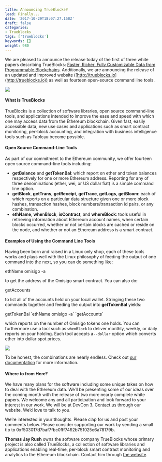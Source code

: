 ```yaml
---
title: Announcing TrueBlocks®
lead: Finally...
date: '2017-10-29T18:07:27.150Z'
draft: false
categories:
- Trueblocks
tags: ['trueblocks']
keywords: []
weight: 980
---
```


We are pleased to announce the release today of the first of three white papers describing TrueBlocks: [Faster, Richer, Fully Customizable Data from Programmable Blockchains](http://trueblocks.io/wp-content/uploads/2017/10/2017-Rush-Faster-Richer-Fully-Customizable-Data-from-Programmable-Blockchains.pdf). Additionally, we are announcing the release of an updated and improved website ([http://trueblocks.io](http://trueblocks.io)) as well as fourteen open-source command line tools.

![](/blog/img/020-Announcing-TrueBlocks-001.png)

#### What is TrueBlocks

TrueBlocks is a collection of software libraries, open source command-line tools, and applications intended to improve the ease and speed with which one may access data from the Ethereum blockchain. Given fast, easily accessible data, new use cases and applications such as smart contract monitoring, per-block accounting, and integration with business intelligence tools such as Tableau become possible.

#### Open Source Command-Line Tools

As part of our commitment to the Ethereum community, we offer fourteen open source command-line tools including:

* **getBalance** and **getTokenBal**: which report on ether and token balances respectively for one or more Ethereum address. Reporting for any of three denominations (ether, wei, or US dollar fiat) is a simple command line option.
* **getBlock**, **getTrans**, **getReceipt**, **getTrace**, **getLogs**, **getBloom**: each of which reports on a particular data structure given one or more block hashes, transaction hashes, block numbers/transaction id pairs, or any combination.
* **ethName**, **whenBlock**, **isContract**, and **whereBlock**: tools useful in retrieving information about Ethereum account names, when certain blocks occurred, whether or not certain blocks are cached or reside on the node, and whether or not an Ethereum address is a smart contract.

#### Examples of Using the Command Line Tools

Having been born and raised in a Linux only shop, each of these tools works and plays well with the Linux philosophy of feeding the output of one command into the next, so you can do something like:

ethName omisigo -a

to get the address of the Omisigo smart contract. You can also do:

getAccounts

to list all of the accounts held on your local wallet. Stringing these two commands together and feeding the output into **getTokenBal** yields:

getTokenBal \`ethName omisigo -a\` \`getAccounts\`

which reports on the number of Omisigo tokens one holds. You can furthermore use a tool such as `whenBlock` to deliver monthly, weekly, or daily reports on your holding. Each tool accepts a`--dollar` option which converts ether into dollar spot prices.

![](/blog/img/020-Announcing-TrueBlocks-002.png)

To be honest, the combinations are nearly endless. Check out [our documentation](http://trueblocks.io/docs/) for more information.

#### Where to from Here?

We have many plans for the software including some unique takes on how to deal with the Ethereum data. We’ll be presenting some of our ideas over the coming month with the release of two more nearly complete white papers. We welcome any and all participation and look forward to your interest in our work. We will be at DevCon 3. [Contact us](http://trueblocks.io/#contact) through our website. We’d love to talk to you.

We’re interested in your thoughts. Please clap for us and post your comments below. Please consider supporting our work by sending a small tip to 0xf503017d7baf7fbc0fff7492b751025c6a78179b.

**Thomas Jay Rush** owns the software company TrueBlocks whose primary project is also called TrueBlocks, a collection of software libraries and applications enabling real-time, per-block smart contract monitoring and analytics to the Ethereum blockchain. Contact him through [the website](http://trueblocks.io).
